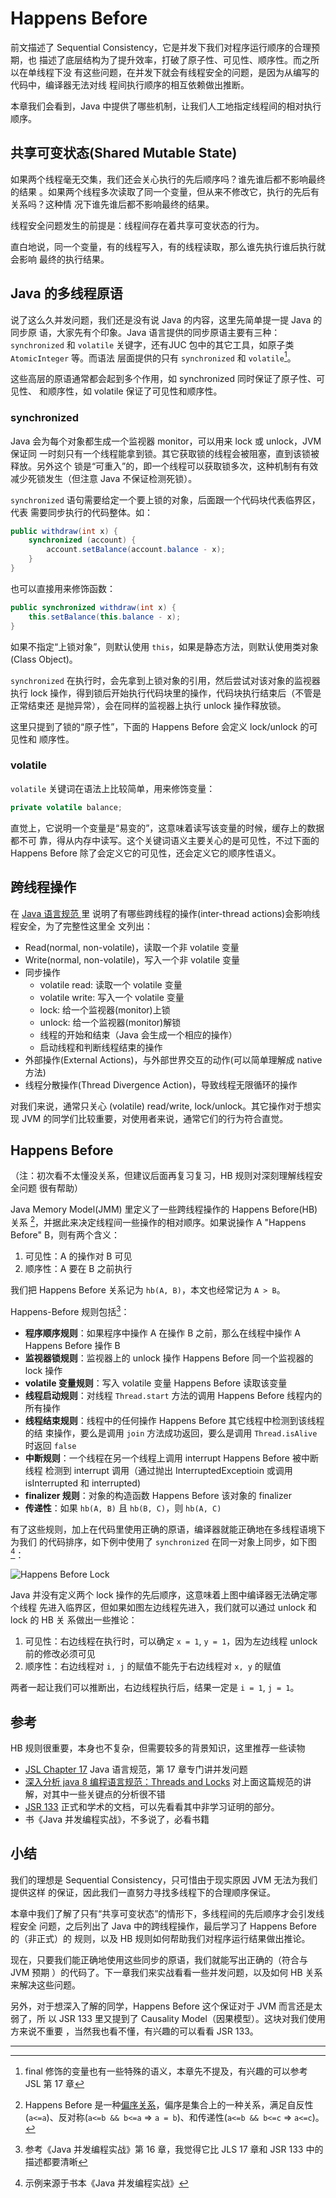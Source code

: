 # Happens Before

前文描述了 Sequential Consistency，它是并发下我们对程序运行顺序的合理预期，也
描述了底层结构为了提升效率，打破了原子性、可见性、顺序性。而之所以在单线程下没
有这些问题，在并发下就会有线程安全的问题，是因为从编写的代码中，编译器无法对线
程间执行顺序的相互依赖做出推断。

本章我们会看到，Java 中提供了哪些机制，让我们人工地指定线程间的相对执行顺序。

## 共享可变状态(Shared Mutable State)

如果两个线程毫无交集，我们还会关心执行的先后顺序吗？谁先谁后都不影响最终的结果
。如果两个线程多次读取了同一个变量，但从来不修改它，执行的先后有关系吗？这种情
况下谁先谁后都不影响最终的结果。

线程安全问题发生的前提是：线程间存在着共享可变状态的行为。

直白地说，同一个变量，有的线程写入，有的线程读取，那么谁先执行谁后执行就会影响
最终的执行结果。

## Java 的多线程原语

说了这么久并发问题，我们还是没有说 Java 的内容，这里先简单提一提 Java 的同步原
语，大家先有个印象。Java 语言提供的同步原语主要有三种：`synchronized` 和
`volatile` 关键字，还有JUC 包中的其它工具，如原子类`AtomicInteger` 等。而语法
层面提供的只有 `synchronized` 和 `volatile`[^final]。

这些高层的原语通常都会起到多个作用，如 synchronized 同时保证了原子性、可见性、
和顺序性，如 volatile 保证了可见性和顺序性。

### synchronized

Java 会为每个对象都生成一个监视器 monitor，可以用来 lock 或 unlock，JVM 保证同
一时刻只有一个线程能拿到锁。其它获取锁的线程会被阻塞，直到该锁被释放。另外这个
锁是“可重入”的，即一个线程可以获取锁多次，这种机制有有效减少死锁发生（但注意
Java 不保证检测死锁）。

`synchronized` 语句需要给定一个要上锁的对象，后面跟一个代码块代表临界区，代表
需要同步执行的代码整体。如：

```java
public withdraw(int x) {
    synchronized (account) {
        account.setBalance(account.balance - x);
    }
}
```

也可以直接用来修饰函数：

```java
public synchronized withdraw(int x) {
    this.setBalance(this.balance - x);
}
```

如果不指定“上锁对象”，则默认使用 `this`，如果是静态方法，则默认使用类对象
(Class Object)。

`synchronized` 在执行时，会先拿到上锁对象的引用，然后尝试对该对象的监视器执行
lock 操作，得到锁后开始执行代码块里的操作，代码块执行结束后（不管是正常结束还
是抛异常），会在同样的监视器上执行 unlock 操作释放锁。

这里只提到了锁的“原子性”，下面的 Happens Before 会定义 lock/unlock 的可见性和
顺序性。

### volatile

`volatile` 关键词在语法上比较简单，用来修饰变量：

```java
private volatile balance;
```

直觉上，它说明一个变量是“易变的”，这意味着读写该变量的时候，缓存上的数据都不可
靠，得从内存中读写。这个关键词语义主要关心的是可见性，不过下面的 Happens
Before 除了会定义它的可见性，还会定义它的顺序性语义。

## 跨线程操作

在 [Java 语言规范
](https://docs.oracle.com/javase/specs/jls/se8/html/jls-17.html#jls-17.4.2)里
说明了有哪些跨线程的操作(inter-thread actions)会影响线程安全，为了完整性这里全
文列出：

- Read(normal, non-volatile)，读取一个非 volatile 变量
- Write(normal, non-volatile)，写入一个非 volatile 变量
- 同步操作
    - volatile read: 读取一个 volatile 变量
    - volatile write: 写入一个 volatile 变量
    - lock: 给一个监视器(monitor)上锁
    - unlock: 给一个监视器(monitor)解锁
    - 线程的开始和结束（Java 会生成一个相应的操作）
    - 启动线程和判断线程结束的操作
- 外部操作(External Actions)，与外部世界交互的动作(可以简单理解成 native 方法)
- 线程分散操作(Thread Divergence Action)，导致线程无限循环的操作

对我们来说，通常只关心 (volatile) read/write, lock/unlock。其它操作对于想实现
JVM 的同学们比较重要，对使用者来说，通常它们的行为符合直觉。

## Happens Before

（注：初次看不太懂没关系，但建议后面再复习复习，HB 规则对深刻理解线程安全问题
很有帮助）

Java Memory Model(JMM) 里定义了一些跨线程操作的 Happens Before(HB) 关系
[^partial-order]，并据此来决定线程间一些操作的相对顺序。如果说操作 A "Happens
Before" B，则有两个含义：

1. 可见性：A 的操作对 B 可见
2. 顺序性：A 要在 B 之前执行

我们把 Happens Before 关系记为 `hb(A, B)`，本文也经常记为 `A > B`。

Happens-Before 规则包括[^java-concurrency-book]：

* **程序顺序规则**：如果程序中操作 A 在操作 B 之前，那么在线程中操作 A Happens
    Before 操作 B
* **监视器锁规则**：监视器上的 unlock 操作 Happens Before 同一个监视器的 lock 操作
* **volatile 变量规则**：写入 volatile 变量 Happens Before 读取该变量
* **线程启动规则**：对线程 `Thread.start` 方法的调用 Happens Before 线程内的所有操作
* **线程结束规则**：线程中的任何操作 Happens Before 其它线程中检测到该线程的结
    束操作，要么是调用 `join` 方法成功返回，要么是调用 `Thread.isAlive` 时返回 `false`
* **中断规则**：一个线程在另一个线程上调用 interrupt Happens Before 被中断线程
    检测到 interrupt 调用（通过抛出 InterruptedExceptioin 或调用 isInterrupted
    和 interrupted)
* **finalizer 规则**：对象的构造函数 Happens Before 该对象的 finalizer
* **传递性**：如果 `hb(A, B)` 且 `hb(B, C)`，则 `hb(A, C)`

有了这些规则，加上在代码里使用正确的原语，编译器就能正确地在多线程语境下为我们
的代码排序，如下例中使用了 `synchronized` 在同一对象上同步，如下图[^lock-and-visibility]：

![Happens Before Lock](Happens-Before-lock.svg)

Java 并没有定义两个 lock 操作的先后顺序，这意味着上图中编译器无法确定哪个线程
先进入临界区，但如果如图左边线程先进入，我们就可以通过 unlock 和 lock 的 HB 关
系做出一些推论：

1. 可见性：右边线程在执行时，可以确定 `x = 1`, `y = 1`，因为左边线程 unlock
   前的修改必须可见
2. 顺序性：右边线程对 `i, j` 的赋值不能先于右边线程对 `x, y` 的赋值

两者一起让我们可以推断出，右边线程执行后，结果一定是 `i = 1`, `j = 1`。

## 参考

HB 规则很重要，本身也不复杂，但需要较多的背景知识，这里推荐一些读物

- [JSL Chapter 17](https://docs.oracle.com/javase/specs/jls/se8/html/jls-17.html) Java 语言规范，第 17 章专门讲并发问题
- [深入分析 java 8 编程语言规范：Threads and Locks](https://www.javadoop.com/post/Threads-And-Locks-md) 对上面这篇规范的讲解，对其中一些关键点的分析很不错
- [JSR 133](http://www.cs.umd.edu/~pugh/java/memoryModel/CommunityReview.pdf) 正式和学术的文档，可以先看看其中非学习证明的部分。
- 书《Java 并发编程实战》，不多说了，必看书籍

## 小结

我们的理想是 Sequential Consistency，只可惜由于现实原因 JVM 无法为我们提供这样
的保证，因此我们一直努力寻找多线程下的合理顺序保证。

本章中我们了解了只有“共享可变状态”的情形下，多线程间的先后顺序才会引发线程安全
问题，之后列出了 Java 中的跨线程操作，最后学习了 Happens Before 的（非正式）的
规则，以及 HB 规则如何帮助我们对程序运行结果做出推论。

现在，只要我们能正确地使用这些同步的原语，我们就能写出正确的（符合与 JVM 预期
）的代码了。下一章我们来实战看看一些并发问题，以及如何 HB 关系来解决这些问题。

另外，对于想深入了解的同学，Happens Before 这个保证对于 JVM 而言还是太弱了，所
以 JSR 133 里又提到了 Causality Model（因果模型）。这块对我们使用方来说不重要
，当然我也看不懂，有兴趣的可以看看 JSR 133。

---

[^final]: final 修饰的变量也有一些特殊的语义，本章先不提及，有兴趣的可以参考 JSL 第 17 章
[^lock-and-visibility]: 示例来源于书本《Java 并发编程实战》
[^partial-order]: Happens Before 是一种[偏序关系](https://zh.wikipedia.org/wiki/%E5%81%8F%E5%BA%8F%E5%85%B3%E7%B3%BB)，偏序是集合上的一种关系，满足自反性(`a<=a`)、反对称(`a<=b && b<=a` => `a = b`)、和传递性(`a<=b && b<=c` => `a<=c`)。
[^java-concurrency-book]: 参考《Java 并发编程实战》第 16 章，我觉得它比 JLS 17 章和 JSR 133 中的描述都要清晰
